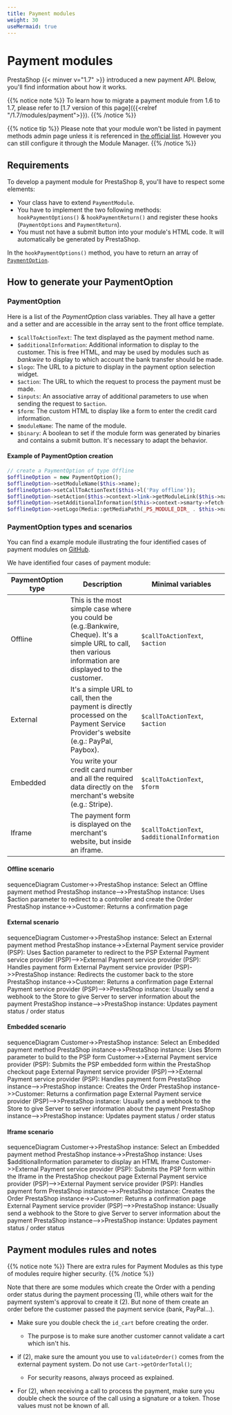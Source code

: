 ```yaml
---
title: Payment modules
weight: 30
useMermaid: true
---
```


# Payment modules

PrestaShop {{< minver v="1.7" >}} introduced a new payment API. Below, you'll find information about how it works. 

{{% notice note %}}
To learn how to migrate a payment module from 1.6 to 1.7, please refer to [1.7 version of this page]({{<relref "/1.7/modules/payment">}}).
{{% /notice %}}

{{% notice tip %}}
Please note that your module won't be listed in payment methods admin page unless it is referenced in [the official list](https://api.prestashop.com/xml/tab_modules_list.xml). However you can still configure it through the Module Manager.
{{% /notice %}}

## Requirements

To develop a payment module for PrestaShop 8, you'll have to respect some elements:

- Your class have to extend `PaymentModule`.
- You have to implement the two following methods: `hookPaymentOptions()` & `hookPaymentReturn()` and register these hooks (`PaymentOptions` and `PaymentReturn`).
- You must not have a submit button into your module's HTML code. It will automatically be generated by PrestaShop.

In the `hookPaymentOptions()` method, you have to return an array of [`PaymentOption`](https://github.com/PrestaShop/PrestaShop/blob/8.0.x/src/Core/Payment/PaymentOption.php).

## How to generate your PaymentOption

### PaymentOption

Here is a list of the *PaymentOption* class variables. They all have a getter and a setter and are accessible in the array sent to the front office template.

- `$callToActionText`: The text displayed as the payment method name.
- `$additionalInformation`: Additional information to display to the customer. This is free HTML, and may be used by modules such as *bankwire* to display to which account the bank transfer should be made.
- `$logo`: The URL to a picture to display in the payment option selection widget.
- `$action`: The URL to which the request to process the payment must be made.
- `$inputs`: An associative array of additional parameters to use when sending the request to `$action`.
- `$form`: The custom HTML to display like a form to enter the credit card information.
- `$moduleName`: The name of the module.
- `$binary`: A boolean to set if the module form was generated by binaries and contains a submit button. It's necessary to adapt the behavior.

#### Example of PaymentOption creation

```php
// create a PaymentOption of type Offline
$offlineOption = new PaymentOption();
$offlineOption->setModuleName($this->name);
$offlineOption->setCallToActionText($this->l('Pay offline'));
$offlineOption->setAction($this->context->link->getModuleLink($this->name, 'validation', ['option' => 'offline'], true));
$offlineOption->setAdditionalInformation($this->context->smarty->fetch('module:paymentexample/views/templates/front/paymentOptionOffline.tpl'));
$offlineOption->setLogo(Media::getMediaPath(_PS_MODULE_DIR_ . $this->name . '/views/img/option/offline.png'));
```

### PaymentOption types and scenarios

You can find a example module illustrating the four identified cases of payment modules on [GitHub](https://github.com/PrestaShop/paymentexample).

We have identified four cases of payment module:

| PaymentOption type | Description | Minimal variables |
| --- | --- | --- |
| Offline | This is the most simple case where you could be (e.g.:Bankwire, Cheque). It's a simple URL to call, then various information are displayed to the customer. | `$callToActionText`, `$action` |
| External | It's a simple URL to call, then the payment is directly processed on the Payment Service Provider's website (e.g.: PayPal, Paybox). | `$callToActionText`, `$action` |
| Embedded | You write your credit card number and all the required data directly on the merchant's website (e.g.: Stripe). | `$callToActionText`, `$form` |
| Iframe | The payment form is displayed on the merchant's website, but inside an iframe. | `$callToActionText`, `$additionalInformation` |

#### Offline scenario

<div class='mermaid'>
sequenceDiagram
    Customer->>PrestaShop instance: Select an Offline payment method
    PrestaShop instance-->>PrestaShop instance: Uses $action parameter to redirect to a controller and create the Order
    PrestaShop instance->>Customer: Returns a confirmation page
</div>

#### External scenario

<div class='mermaid'>
sequenceDiagram
    Customer->>PrestaShop instance: Select an External payment method
    PrestaShop instance->>External Payment service provider (PSP): Uses $action parameter to redirect to the PSP
    External Payment service provider (PSP)-->>External Payment service provider (PSP): Handles payment form
    External Payment service provider (PSP)->>PrestaShop instance: Redirects the customer back to the store
    PrestaShop instance->>Customer: Returns a confirmation page
    External Payment service provider (PSP)-->>PrestaShop instance: Usually send a webhook to the Store to give Server to server information about the payment
    PrestaShop instance-->>PrestaShop instance: Updates payment status / order status
</div>

#### Embedded scenario

<div class='mermaid'>
sequenceDiagram
    Customer->>PrestaShop instance: Select an Embedded payment method
    PrestaShop instance->>PrestaShop instance: Uses $form parameter to build to the PSP form
    Customer->>External Payment service provider (PSP): Submits the PSP embedded form within the PrestaShop checkout page
    External Payment service provider (PSP)-->>External Payment service provider (PSP): Handles payment form
    PrestaShop instance-->>PrestaShop instance: Creates the Order
    PrestaShop instance->>Customer: Returns a confirmation page
    External Payment service provider (PSP)-->>PrestaShop instance: Usually send a webhook to the Store to give Server to server information about the payment
    PrestaShop instance-->>PrestaShop instance: Updates payment status / order status
</div>

#### Iframe scenario

<div class='mermaid'>
sequenceDiagram
    Customer->>PrestaShop instance: Select an Embedded payment method
    PrestaShop instance->>PrestaShop instance: Uses $additionalInformation parameter to display an HTML Iframe
    Customer->>External Payment service provider (PSP): Submits the PSP form within the Iframe in the PrestaShop checkout page
    External Payment service provider (PSP)-->>External Payment service provider (PSP): Handles payment form
    PrestaShop instance-->>PrestaShop instance: Creates the Order
    PrestaShop instance->>Customer: Returns a confirmation page
    External Payment service provider (PSP)-->>PrestaShop instance: Usually send a webhook to the Store to give Server to server information about the payment
    PrestaShop instance-->>PrestaShop instance: Updates payment status / order status
</div>

## Payment modules rules and notes

{{% notice note %}}
There are extra rules for Payment Modules as this type of modules require higher security.
{{% /notice %}}

Note that there are some modules which create the Order with a pending order status during the payment processing (1), while others wait for the payment system's approval to create it (2). But none of them create an order before the customer passed the payment service (bank, PayPal...).

* Make sure you double check the `id_cart` before creating the order.
    * The purpose is to make sure another customer cannot validate a cart which isn't his.

* if (2), make sure the amount you use to `validateOrder()` comes from the external payment system. Do not use `Cart->getOrderTotal()`;
    * For security reasons, always proceed as explained.

* For (2), when receiving a call to process the payment, make sure you double check the source of the call using a signature or a token. Those values must not be known of all. 

